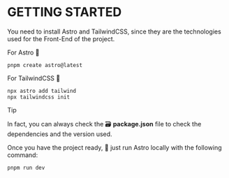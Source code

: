 # GETTING STARTED
You need to install Astro and TailwindCSS, since they are the technologies used for the Front-End of the project.

For Astro 🚀
```
pnpm create astro@latest
```

For TailwindCSS 🎨
```
npx astro add tailwind
npx tailwindcss init
```

>[!TIP]
> In fact, you can always check the 🗃️ **package.json** file to check the dependencies and the version used.

Once you have the project ready, 🚀 just run Astro locally with the following command:
```
pnpm run dev
```
